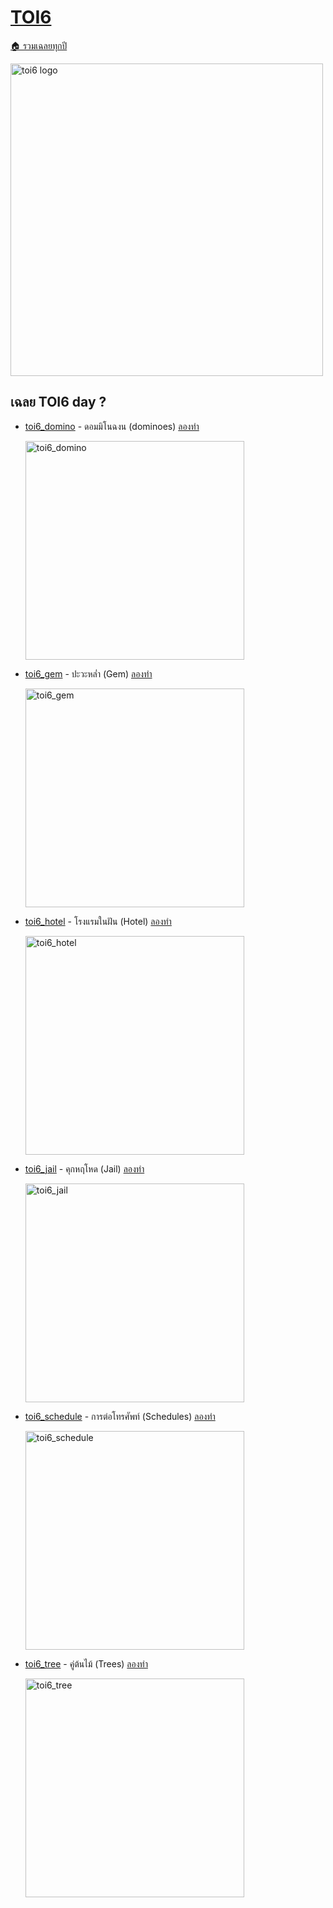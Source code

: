 <!-- @codegen_toi begin -->
<!-- ! THIS IS AUTO GENERATE DOCS. CHANGE THIS WILL RESULT NOTHING -->
# [TOI6](/toi/toi6)

[🏠 รวมเฉลยทุกปี](../)

<img width="500" alt="toi6 logo" src="https://github.com/krist7599555/toi/assets/19445033/80c80822-7583-4bcd-a705-dae3eacdee85">

<!-- ! THIS IS AUTO GENERATE DOCS. CHANGE THIS WILL RESULT NOTHING -->
## เฉลย TOI6 day ?

- [toi6_domino](/toi/toi6/toi6_domino) - ดอมมิโนฉงน (dominoes) [ลองทำ](https://beta.programming.in.th/tasks/toi6_domino)

  <img width="350" alt="toi6_domino" src="https://github.com/krist7599555/toi/assets/19445033/80c80822-7583-4bcd-a705-dae3eacdee85">

- [toi6_gem](/toi/toi6/toi6_gem) - ปะวะหล่ำ (Gem) [ลองทำ](https://beta.programming.in.th/tasks/toi6_gem)

  <img width="350" alt="toi6_gem" src="https://github.com/krist7599555/toi/assets/19445033/80c80822-7583-4bcd-a705-dae3eacdee85">

- [toi6_hotel](/toi/toi6/toi6_hotel) - โรงแรมในฝัน (Hotel) [ลองทำ](https://beta.programming.in.th/tasks/toi6_hotel)

  <img width="350" alt="toi6_hotel" src="https://github.com/krist7599555/toi/assets/19445033/80c80822-7583-4bcd-a705-dae3eacdee85">

- [toi6_jail](/toi/toi6/toi6_jail) - คุกหฤโหด (Jail) [ลองทำ](https://beta.programming.in.th/tasks/toi6_jail)

  <img width="350" alt="toi6_jail" src="https://github.com/krist7599555/toi/assets/19445033/80c80822-7583-4bcd-a705-dae3eacdee85">

- [toi6_schedule](/toi/toi6/toi6_schedule) - การต่อโทรศัพท์ (Schedules) [ลองทำ](https://beta.programming.in.th/tasks/toi6_schedule)

  <img width="350" alt="toi6_schedule" src="https://github.com/krist7599555/toi/assets/19445033/80c80822-7583-4bcd-a705-dae3eacdee85">

- [toi6_tree](/toi/toi6/toi6_tree) - คู่ต้นไม้ (Trees) [ลองทำ](https://beta.programming.in.th/tasks/toi6_tree)

  <img width="350" alt="toi6_tree" src="https://github.com/krist7599555/toi/assets/19445033/80c80822-7583-4bcd-a705-dae3eacdee85">
<!-- @codegen_toi end -->
